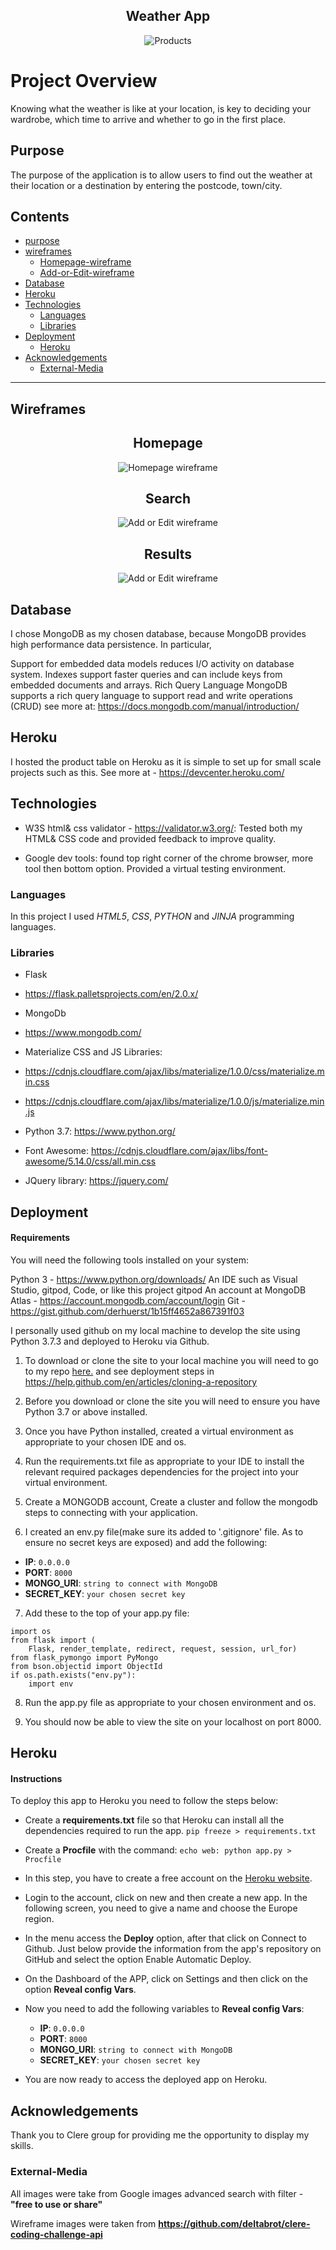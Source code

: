 <h2 align="center">Weather App</h2>
<div align="center">
<img src="https://cdn.givingcompass.org/wp-content/uploads/2019/12/02081412/Climate-Change-and-the-New-Language-of-Weather-800x450.jpg" 
     target="_blank" rel="noopener" alt="Products">
</div>

# Project Overview
Knowing what the weather is like at your location, is key to deciding your wardrobe, which time to arrive and whether to go in the first place.

## Purpose
The purpose of the application is to allow users to find out the weather at their location or a destination by entering the postcode, town/city.

## Contents
* [purpose](#Purpose)
* [wireframes](#Wireframes)
   * [Homepage-wireframe](#Homepage-wireframes)
   * [Add-or-Edit-wireframe](#Add-or-Edit-wireframes)
* [Database](#Database)
* [Heroku](#Heroku)
* [Technologies](#Technologies)
     * [Languages](#Languages)
     * [Libraries](#Libraries)
* [Deployment](#Deployment)
     * [Heroku](#Heroku)
* [Acknowledgements](#Acknowledgements)
     * [External-Media](#External-Media)

----------------

## Wireframes

<h2 align="center">Homepage</h2>

<div align="center">
<img src="" 
     target="_blank" rel="noopener" alt="Homepage wireframe">
</div>

<h2 align="center">Search</h2>

<div align="center">
<img src="" 
     target="_blank" rel="noopener" alt="Add or Edit wireframe">
</div>

<h2 align="center">Results</h2>

<div align="center">
<img src="" 
     target="_blank" rel="noopener" alt="Add or Edit wireframe">
</div>


## Database
I chose MongoDB as my chosen database, because MongoDB provides high performance data persistence. In particular,

Support for embedded data models reduces I/O activity on database system.
Indexes support faster queries and can include keys from embedded documents and arrays.
Rich Query Language
MongoDB supports a rich query language to support read and write operations (CRUD) see more at: https://docs.mongodb.com/manual/introduction/


## Heroku 

I hosted the product table on Heroku as it is simple to set up for small scale projects such as this. See more at - https://devcenter.heroku.com/


## Technologies 

* W3S html& css validator - https://validator.w3.org/: Tested both my HTML& CSS code and provided feedback to improve quality.

* Google dev tools: found top right corner of the chrome browser, more tool then bottom option. Provided a virtual testing environment.

### Languages

In this project I used *HTML5*, *CSS*, *PYTHON* and *JINJA* programming languages.

### Libraries

- Flask 
* https://flask.palletsprojects.com/en/2.0.x/

- MongoDb
* https://www.mongodb.com/

- Materialize CSS and JS Libraries: 
* https://cdnjs.cloudflare.com/ajax/libs/materialize/1.0.0/css/materialize.min.css 

* https://cdnjs.cloudflare.com/ajax/libs/materialize/1.0.0/js/materialize.min.js

- Python 3.7: https://www.python.org/

- Font Awesome: https://cdnjs.cloudflare.com/ajax/libs/font-awesome/5.14.0/css/all.min.css

- JQuery library: https://jquery.com/ 

## Deployment

#### Requirements 
You will need the following tools installed on your system:

Python 3 - https://www.python.org/downloads/
An IDE such as Visual Studio, gitpod, Code, or like this project gitpod
An account at MongoDB Atlas - https://account.mongodb.com/account/login
Git - https://gist.github.com/derhuerst/1b15ff4652a867391f03


I personally used github on my local machine to develop the site using Python 3.7.3 and deployed to Heroku via Github.

1. To download or clone the site to your local machine you will need to go to my repo [here.](https://github.com/michodgs25/jeffs-store) and see deployment steps in https://help.github.com/en/articles/cloning-a-repository

2. Before you download or clone the site you will need to ensure you have Python 3.7 or above installed.

3. Once you have Python installed, created a virtual environment as appropriate to your chosen IDE and os.

4. Run the requirements.txt file as appropriate to your IDE to install the relevant required packages dependencies for the project into your virtual environment.

5. Create a MONGODB account, Create a cluster and follow the mongodb steps to connecting with your application.

6. I created an env.py file(make sure its added to '.gitignore' file. As to ensure no secret keys are exposed) and add the following:
  - **IP**: `0.0.0.0`
  - **PORT**: `8000`
  - **MONGO_URI**: `string to connect with MongoDB`
  - **SECRET_KEY**: `your chosen secret key`

7. Add these to the top of your app.py file:
```
import os
from flask import (
    Flask, render_template, redirect, request, session, url_for)
from flask_pymongo import PyMongo
from bson.objectid import ObjectId
if os.path.exists("env.py"):
    import env
 ```

8. Run the app.py file as appropriate to your chosen environment and os.

9. You should now be able to view the site on your localhost on port 8000.


## Heroku

#### Instructions
To deploy this app to Heroku you need to follow the steps below:

- Create a **requirements.txt** file so that Heroku can install all the dependencies required to run the app.
  `pip freeze > requirements.txt`

- Create a **Procfile** with the command:
  `echo web: python app.py > Procfile`

- In this step, you have to create a free account on the [Heroku website](https://signup.heroku.com/).
-  Login to the account, click on new and then create a new app. In the following screen, you need to give a name and choose the Europe region.
-  In the menu access the **Deploy** option, after that click on Connect to Github. Just below provide the information from the app's repository on GitHub and select the option Enable Automatic Deploy.
- On the Dashboard of the APP, click on Settings and then click on the option **Reveal config Vars**.
- Now you need to add the following variables to **Reveal config Vars**:
  - **IP**: `0.0.0.0`
  - **PORT**: `8000`
  - **MONGO_URI**: `string to connect with MongoDB`
  - **SECRET_KEY**: `your chosen secret key`
- You are now ready to access the deployed app on Heroku.


## Acknowledgements

Thank you to Clere group for providing me the opportunity to display my skills.

### External-Media
All images were take from Google images advanced search with filter - __"free to use or share"__

Wireframe images were taken from __https://github.com/deltabrot/clere-coding-challenge-api__
